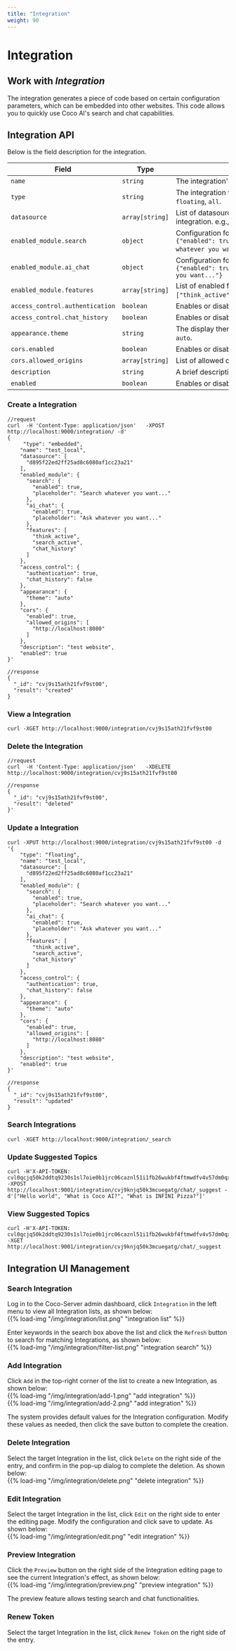 ```yaml
---
title: "Integration"
weight: 90
---
```


# Integration

## Work with *Integration*

The integration generates a piece of code based on certain configuration parameters, which can be embedded into other websites. This code allows you to quickly use Coco AI's search and chat capabilities.

## Integration API
Below is the field description for the integration.

| **Field**                       | **Type**        | **Description**                                                                                              |
|---------------------------------|-----------------|--------------------------------------------------------------------------------------------------------------|
| `name`                          | `string`        | The integration's name.                                                                                      |
| `type`                          | `string`        | The integration type. Possible values: `embedded`, `floating`, `all`.                                        |
| `datasource`                    | `array[string]` | List of datasource ID associated with the integration. e.g., `["cvei87tath20t2e51cag"]`.                     |
| `enabled_module.search`         | `object`        | Configuration for the search module, e.g., `{"enabled": true,"placeholder": "Search whatever you want..."}`. |
| `enabled_module.ai_chat`        | `object`        | Configuration for the AI chat module, e.g., `{"enabled": true,"placeholder": "Ask whatever you want..."}`    |
| `enabled_module.features`       | `array[string]` | List of enabled features, e.g., `["think_active","search_active","chat_history"]`.                           |
| `access_control.authentication` | `boolean`       | Enables or disables authentication.                                                                          |
| `access_control.chat_history`   | `boolean`       | Enables or disables chat history.                                                                            |
| `appearance.theme`              | `string`        | The display theme. Options: `auto`, `light`, `dark`. e.g., `auto`.                                           |
| `cors.enabled`                  | `boolean`       | Enables or disables CORS requests.                                                                           |
| `cors.allowed_origins`          | `array[string]` | List of allowed origins for CORS requests.                                                                   |
| `description`                   | `string`        | A brief description of the integration.                                                                      |
| `enabled`                       | `boolean`       | Enables or disables the integration.                                                                         |

### Create a Integration

```shell
//request
curl  -H 'Content-Type: application/json'   -XPOST http://localhost:9000/integration/ -d'
{
     "type": "embedded",
    "name": "test_local",
    "datasource": [
      "d895f22ed2ff25ad8c6080af1cc23a21"
    ],
    "enabled_module": {
      "search": {
        "enabled": true,
        "placeholder": "Search whatever you want..."
      },
      "ai_chat": {
        "enabled": true,
        "placeholder": "Ask whatever you want..."
      },
      "features": [
        "think_active",
        "search_active",
        "chat_history"
      ]
    },
    "access_control": {
      "authentication": true,
      "chat_history": false
    },
    "appearance": {
      "theme": "auto"
    },
    "cors": {
      "enabled": true,
      "allowed_origins": [
        "http://localhost:8080"
      ]
    },
    "description": "test website",
    "enabled": true
}'

//response
{
  "_id": "cvj9s15ath21fvf9st00",
  "result": "created"
}
```

### View a Integration
```shell
curl -XGET http://localhost:9000/integration/cvj9s15ath21fvf9st00
```


### Delete the Integration

```shell
//request
curl  -H 'Content-Type: application/json'   -XDELETE http://localhost:9000/integration/cvj9s15ath21fvf9st00 

//response
{
  "_id": "cvj9s15ath21fvf9st00",
  "result": "deleted"
}'
```


### Update a Integration
```shell
curl -XPUT http://localhost:9000/integration/cvj9s15ath21fvf9st00 -d '{
    "type": "floating",
    "name": "test_local",
    "datasource": [
      "d895f22ed2ff25ad8c6080af1cc23a21"
    ],
    "enabled_module": {
      "search": {
        "enabled": true,
        "placeholder": "Search whatever you want..."
      },
      "ai_chat": {
        "enabled": true,
        "placeholder": "Ask whatever you want..."
      },
      "features": [
        "think_active",
        "search_active",
        "chat_history"
      ]
    },
    "access_control": {
      "authentication": true,
      "chat_history": false
    },
    "appearance": {
      "theme": "auto"
    },
    "cors": {
      "enabled": true,
      "allowed_origins": [
        "http://localhost:8080"
      ]
    },
    "description": "test website",
    "enabled": true
}'

//response
{
  "_id": "cvj9s15ath21fvf9st00",
  "result": "updated"
}
```

### Search Integrations
```shell
curl -XGET http://localhost:9000/integration/_search
```

### Update Suggested Topics

```
curl -H'X-API-TOKEN: cvl0qcjq50k2ddtq9230s1sl7oie0b1jrc06caznl51i1fb26wukbf4ftmwdfv4v57dm0qx6raqnaots8owt'  -XPOST http://localhost:9001/integration/cvj9knjq50k3mcuegatg/chat/_suggest -d'["Hello world", "What is Coco AI?", "What is INFINI Pizza?"]'
```

### View Suggested Topics

```
curl -H'X-API-TOKEN: cvl0qcjq50k2ddtq9230s1sl7oie0b1jrc06caznl51i1fb26wukbf4ftmwdfv4v57dm0qx6raqnaots8owt'  -XGET http://localhost:9001/integration/cvj9knjq50k3mcuegatg/chat/_suggest
```


## Integration UI Management

### Search Integration
Log in to the Coco-Server admin dashboard, click `Integration` in the left menu to view all Integration lists, as shown below:  
{{% load-img "/img/integration/list.png" "integration list" %}}

Enter keywords in the search box above the list and click the `Refresh` button to search for matching Integrations, as shown below:  
{{% load-img "/img/integration/filter-list.png" "integration search" %}}


### Add Integration
Click `Add` in the top-right corner of the list to create a new Integration, as shown below:  
{{% load-img "/img/integration/add-1.png" "add integration" %}}  
{{% load-img "/img/integration/add-2.png" "add integration" %}}

The system provides default values for the Integration configuration. Modify these values as needed, then click the save button to complete the creation.


### Delete Integration
Select the target Integration in the list, click `Delete` on the right side of the entry, and confirm in the pop-up dialog to complete the deletion. As shown below:  
{{% load-img "/img/integration/delete.png" "delete integration" %}}


### Edit Integration
Select the target Integration in the list, click `Edit` on the right side to enter the editing page. Modify the configuration and click save to update. As shown below:  
{{% load-img "/img/integration/edit.png" "edit integration" %}}


### Preview Integration
Click the `Preview` button on the right side of the Integration editing page to see the current Integration's effect, as shown below:  
{{% load-img "/img/integration/preview.png" "preview integration" %}}

The preview feature allows testing search and chat functionalities.  

### Renew Token
Select the target Integration in the list, click `Renew Token` on the right side of the entry.
